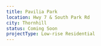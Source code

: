 ```yaml
---
title: Pavilia Park
location: Hwy 7 & South Park Rd
city: Thornhill
status: Coming Soon
projectType: Low-rise Residential
---
```


